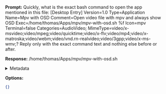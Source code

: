 **Prompt:**
Quickly, what is the exact bash command to open the app mentioned in this file: [Desktop Entry]
Version=1.0
Type=Application
Name=Mpv with OSD
Comment=Open video file with mpv and always show OSD
Exec=/home/thomas/Apps/mpv/mpv-with-osd.sh %f
Icon=mpv
Terminal=false
Categories=AudioVideo;
MimeType=video/x-msvideo;video/mpeg;video/quicktime;video/x-flv;video/mp4;video/x-matroska;video/webm;video/vnd.rn-realvideo;video/3gpp;video/x-ms-wmv;?
Reply only with the exact command text and nothing else before or after.

**Response:**
/home/thomas/Apps/mpv/mpv-with-osd.sh

<details><summary>Metadata</summary>

- Duration: 999 ms
- Datetime: 2023-07-20T12:41:02.730657
- Model: gpt-3.5-turbo-0613

</details>

**Options:**
```json
{}
```

